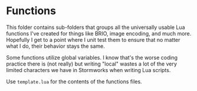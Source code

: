 # Functions

This folder contains sub-folders that groups all the universally usable Lua functions I've created for things like BRIO, image encoding, and much more. Hopefully I get to a point where I unit test them to ensure that no matter what I do, their behavior stays the same.

Some functions utilize global variables. I know that's the worse coding practice there is (not really) but writing "local" wastes a lot of the very limited characters we have in Stormworks when writing Lua scripts.

Use `template.lua` for the contents of the functions files.